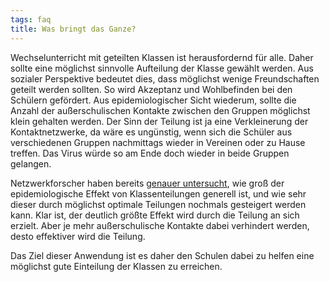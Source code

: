 ```yaml
---
tags: faq
title: Was bringt das Ganze?
---
```


Wechselunterricht mit geteilten Klassen ist herausfordernd für alle. Daher sollte eine möglichst sinnvolle Aufteilung der Klasse gewählt werden. Aus sozialer Perspektive bedeutet dies, dass möglichst wenige Freundschaften geteilt werden sollten. So wird Akzeptanz und Wohlbefinden bei den Schülern gefördert.
Aus epidemiologischer Sicht wiederum, sollte die Anzahl der außerschulischen Kontakte zwischen den Gruppen möglichst klein gehalten werden. Der Sinn der Teilung ist ja eine Verkleinerung der Kontaktnetzwerke, da wäre es ungünstig, wenn sich die Schüler aus verschiedenen Gruppen nachmittags wieder in Vereinen oder zu Hause treffen. Das Virus würde so am Ende doch wieder in beide Gruppen gelangen.

Netzwerkforscher haben bereits <a href="https://www.medrxiv.org/content/10.1101/2020.11.30.20241166v1" rel="noopener" target="_blank">genauer untersucht</a >, wie groß der epidemiologische Effekt von Klassenteilungen generell ist, und wie sehr dieser durch möglichst optimale Teilungen nochmals gesteigert werden kann. Klar ist, der deutlich größte Effekt wird durch die Teilung an sich erzielt. Aber je mehr außerschulische Kontakte dabei verhindert werden, desto effektiver wird die Teilung.

Das Ziel dieser Anwendung ist es daher den Schulen dabei zu helfen eine möglichst gute Einteilung der Klassen zu erreichen.
